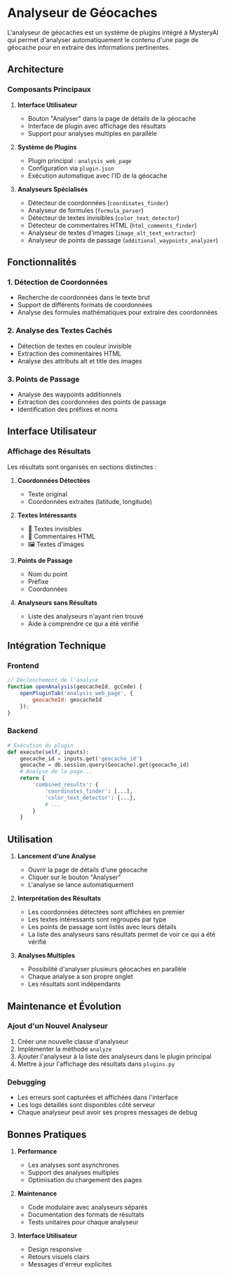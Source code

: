 # Analyseur de Géocaches

L'analyseur de géocaches est un système de plugins intégré à MysteryAI qui permet d'analyser automatiquement le contenu d'une page de géocache pour en extraire des informations pertinentes.

## Architecture

### Composants Principaux

1. **Interface Utilisateur**
   - Bouton "Analyser" dans la page de détails de la géocache
   - Interface de plugin avec affichage des résultats
   - Support pour analyses multiples en parallèle

2. **Système de Plugins**
   - Plugin principal : `analysis_web_page`
   - Configuration via `plugin.json`
   - Exécution automatique avec l'ID de la géocache

3. **Analyseurs Spécialisés**
   - Détecteur de coordonnées (`coordinates_finder`)
   - Analyseur de formules (`formula_parser`)
   - Détecteur de textes invisibles (`color_text_detector`)
   - Détecteur de commentaires HTML (`html_comments_finder`)
   - Analyseur de textes d'images (`image_alt_text_extractor`)
   - Analyseur de points de passage (`additional_waypoints_analyzer`)

## Fonctionnalités

### 1. Détection de Coordonnées
- Recherche de coordonnées dans le texte brut
- Support de différents formats de coordonnées
- Analyse des formules mathématiques pour extraire des coordonnées

### 2. Analyse des Textes Cachés
- Détection de textes en couleur invisible
- Extraction des commentaires HTML
- Analyse des attributs alt et title des images

### 3. Points de Passage
- Analyse des waypoints additionnels
- Extraction des coordonnées des points de passage
- Identification des préfixes et noms

## Interface Utilisateur

### Affichage des Résultats
Les résultats sont organisés en sections distinctes :

1. **Coordonnées Détectées**
   - Texte original
   - Coordonnées extraites (latitude, longitude)

2. **Textes Intéressants**
   - 🎨 Textes invisibles
   - 💬 Commentaires HTML
   - 🖼️ Textes d'images

3. **Points de Passage**
   - Nom du point
   - Préfixe
   - Coordonnées

4. **Analyseurs sans Résultats**
   - Liste des analyseurs n'ayant rien trouvé
   - Aide à comprendre ce qui a été vérifié

## Intégration Technique

### Frontend
```javascript
// Déclenchement de l'analyse
function openAnalysis(geocacheId, gcCode) {
    openPluginTab('analysis_web_page', {
        geocacheId: geocacheId
    });
}
```

### Backend
```python
# Exécution du plugin
def execute(self, inputs):
    geocache_id = inputs.get('geocache_id')
    geocache = db.session.query(Geocache).get(geocache_id)
    # Analyse de la page...
    return {
        'combined_results': {
            'coordinates_finder': [...],
            'color_text_detector': {...},
            # ...
        }
    }
```

## Utilisation

1. **Lancement d'une Analyse**
   - Ouvrir la page de détails d'une géocache
   - Cliquer sur le bouton "Analyser"
   - L'analyse se lance automatiquement

2. **Interprétation des Résultats**
   - Les coordonnées détectées sont affichées en premier
   - Les textes intéressants sont regroupés par type
   - Les points de passage sont listés avec leurs détails
   - La liste des analyseurs sans résultats permet de voir ce qui a été vérifié

3. **Analyses Multiples**
   - Possibilité d'analyser plusieurs géocaches en parallèle
   - Chaque analyse a son propre onglet
   - Les résultats sont indépendants

## Maintenance et Évolution

### Ajout d'un Nouvel Analyseur
1. Créer une nouvelle classe d'analyseur
2. Implémenter la méthode `analyze`
3. Ajouter l'analyseur à la liste des analyseurs dans le plugin principal
4. Mettre à jour l'affichage des résultats dans `plugins.py`

### Debugging
- Les erreurs sont capturées et affichées dans l'interface
- Les logs détaillés sont disponibles côté serveur
- Chaque analyseur peut avoir ses propres messages de debug

## Bonnes Pratiques

1. **Performance**
   - Les analyses sont asynchrones
   - Support des analyses multiples
   - Optimisation du chargement des pages

2. **Maintenance**
   - Code modulaire avec analyseurs séparés
   - Documentation des formats de résultats
   - Tests unitaires pour chaque analyseur

3. **Interface Utilisateur**
   - Design responsive
   - Retours visuels clairs
   - Messages d'erreur explicites
